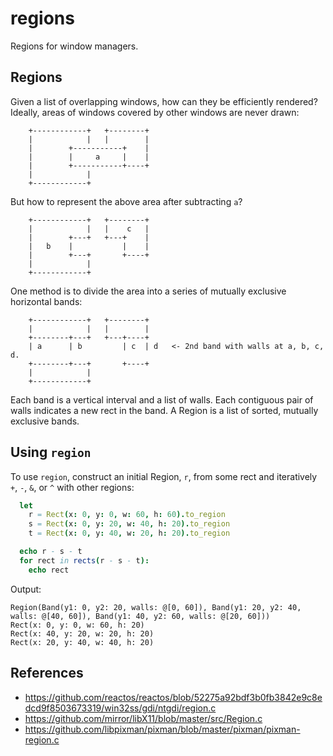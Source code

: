 # regions
Regions for window managers.

Regions
-------
Given a list of overlapping windows, how can they be efficiently rendered?
Ideally, areas of windows covered by other windows are never drawn:

```
    +------------+   +--------+
    |            |   |        |
    |        +-----------+    |
    |        |     a     |    |
    |        +-----------+----+
    |            |
    +------------+
```

But how to represent the above area after subtracting `a`?
```
    +------------+   +--------+
    |            |   |    c   |
    |        +---+   +---+    |
    |   b    |           |    |
    |        +---+       +----+
    |            |
    +------------+
```

One method is to divide the area into a series of mutually exclusive horizontal bands:
```
    +------------+   +--------+
    |            |   |        |
    +--------+---+   +---+----+
    | a      | b         | c  | d   <- 2nd band with walls at a, b, c, d.
    +--------+---+       +----+
    |            |
    +------------+
```

Each band is a vertical interval and a list of walls. Each contiguous pair of walls indicates a new rect in the band. A Region is a list of sorted, mutually exclusive bands.


Using `region`
--------------

To use `region`, construct an initial Region, `r`, from some rect and iteratively `+`, `-`, `&`, or `^` with other regions:
```nim
  let
    r = Rect(x: 0, y: 0, w: 60, h: 60).to_region
    s = Rect(x: 0, y: 20, w: 40, h: 20).to_region
    t = Rect(x: 0, y: 40, w: 20, h: 20).to_region

  echo r - s - t
  for rect in rects(r - s - t):
    echo rect
```
Output:
```
Region(Band(y1: 0, y2: 20, walls: @[0, 60]), Band(y1: 20, y2: 40, walls: @[40, 60]), Band(y1: 40, y2: 60, walls: @[20, 60]))
Rect(x: 0, y: 0, w: 60, h: 20)
Rect(x: 40, y: 20, w: 20, h: 20)
Rect(x: 20, y: 40, w: 40, h: 20)
```

References
----------
* https://github.com/reactos/reactos/blob/52275a92bdf3b0fb3842e9c8edcd9f8503673319/win32ss/gdi/ntgdi/region.c
* https://github.com/mirror/libX11/blob/master/src/Region.c
* https://github.com/libpixman/pixman/blob/master/pixman/pixman-region.c
